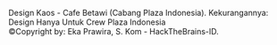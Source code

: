 Design Kaos - Cafe Betawi (Cabang Plaza Indonesia).
Kekurangannya: Design Hanya Untuk Crew Plaza Indonesia
<br>
&#169;Copyright by: Eka Prawira, S. Kom - HackTheBrains-ID.
